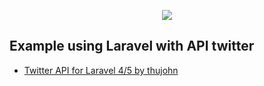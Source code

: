 <p align="center"><img src="https://laravel.com/assets/img/components/logo-laravel.svg"></p>

## Example using Laravel with API twitter

- [Twitter API for Laravel 4/5 by thujohn](https://github.com/thujohn/twitter)
